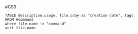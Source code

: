 #CS3 

```dataview
TABLE description,usage, file.cday as "creation date", tags
FROM #command 
where file.name != "command"
sort file.name

```
